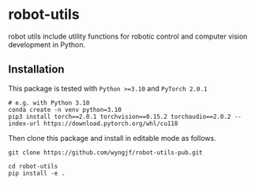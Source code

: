 # robot-utils
robot utils include utility functions for robotic control and computer vision development in Python.

## Installation
This package is tested with `Python >=3.10` and `PyTorch 2.0.1`

```
# e.g. with Python 3.10
conda create -n venv python=3.10
pip3 install torch==2.0.1 torchvision==0.15.2 torchaudio==2.0.2 --index-url https://download.pytorch.org/whl/cu118
```

Then clone this package and install in editable mode as follows.
```
git clone https://github.com/wyngjf/robot-utils-pub.git

cd robot-utils
pip install -e .
```